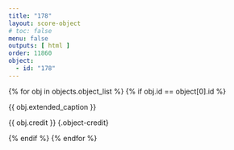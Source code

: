 ```yaml
---
title: "178"
layout: score-object
# toc: false
menu: false
outputs: [ html ]
order: 11860
object:
  - id: "178"
---
```


{% for obj in objects.object_list %}
{% if obj.id == object[0].id %}

{{ obj.extended_caption }}

{{ obj.credit }} {.object-credit}

{% endif %}
{% endfor %}
